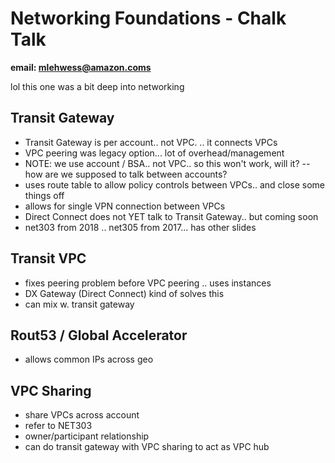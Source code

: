 # Networking Foundations - Chalk Talk

**email: mlehwess@amazon.coms**

lol this one was a bit deep into networking

## Transit Gateway
- Transit Gateway is per account.. not VPC.  .. it connects VPCs
- VPC peering was legacy option... lot of overhead/management
- NOTE: we use account / BSA.. not VPC.. so this won't work, will it?
    -- how are we supposed to talk between accounts?
- uses route table to allow policy controls between VPCs.. and close some things off
- allows for single VPN connection between VPCs
- Direct Connect does not YET talk to Transit Gateway.. but coming soon
- net303 from 2018 .. net305 from 2017... has other slides

## Transit VPC

- fixes peering problem before VPC peering .. uses instances
- DX Gateway (Direct Connect) kind of solves this
- can mix w. transit gateway

## Rout53 / Global Accelerator

- allows common IPs across geo

## VPC Sharing

- share VPCs across account
- refer to NET303
- owner/participant relationship
- can do transit gateway with VPC sharing to act as VPC hub